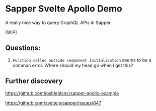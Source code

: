 # Sapper Svelte Apollo Demo

A really nice way to query GraphQL APIs in Sapper.

[WIP]

## Questions:

1. `Function called outside component initialization` seems to be a common error. Where should my head go when I get this?

## Further discovery

https://github.com/joshleblanc/sapper-apollo-example

https://github.com/sveltejs/sapper/issues/647

